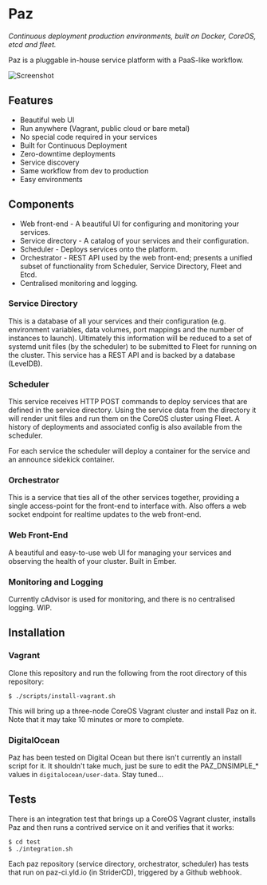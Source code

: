 Paz
===
_Continuous deployment production environments, built on Docker, CoreOS, etcd and fleet._

Paz is a pluggable in-house service platform with a PaaS-like workflow.

![Screenshot](https://github.com/lukebond/paz/raw/master/docs/images/Screen%20Shot%202014-11-22%20at%2016.39.07.png)

## Features
* Beautiful web UI
* Run anywhere (Vagrant, public cloud or bare metal)
* No special code required in your services
* Built for Continuous Deployment
* Zero-downtime deployments
* Service discovery
* Same workflow from dev to production
* Easy environments

## Components
* Web front-end - A beautiful UI for configuring and monitoring your services.
* Service directory - A catalog of your services and their configuration.
* Scheduler - Deploys services onto the platform.
* Orchestrator - REST API used by the web front-end; presents a unified subset of functionality from Scheduler, Service Directory, Fleet and Etcd.
* Centralised monitoring and logging.

### Service Directory
This is a database of all your services and their configuration (e.g. environment variables, data volumes, port mappings and the number of instances to launch). Ultimately this information will be reduced to a set of systemd unit files (by the scheduler) to be submitted to Fleet for running on the cluster.
This service has a REST API and is backed by a database (LevelDB).

### Scheduler
This service receives HTTP POST commands to deploy services that are defined in the service directory. Using the service data from the directory it will render unit files and run them on the CoreOS cluster using Fleet. A history of deployments and associated config is also available from the scheduler.

For each service the scheduler will deploy a container for the service and an announce sidekick container.

### Orchestrator
This is a service that ties all of the other services together, providing a single access-point for the front-end to interface with. Also offers a web socket endpoint for realtime updates to the web front-end.

### Web Front-End
A beautiful and easy-to-use web UI for managing your services and observing the health of your cluster. Built in Ember.

### Monitoring and Logging
Currently cAdvisor is used for monitoring, and there is no centralised logging. WIP.

## Installation

### Vagrant

Clone this repository and run the following from the root directory of this repository:

```
$ ./scripts/install-vagrant.sh
```

This will bring up a three-node CoreOS Vagrant cluster and install Paz on it. Note that it may take 10 minutes or more to complete.

### DigitalOcean

Paz has been tested on Digital Ocean but there isn't currently an install script for it. It shouldn't take much, just be sure to edit the PAZ_DNSIMPLE_* values in `digitalocean/user-data`. Stay tuned...

## Tests

There is an integration test that brings up a CoreOS Vagrant cluster, installs Paz and then runs a contrived service on it and verifies that it works:

```
$ cd test
$ ./integration.sh
```

Each paz repository (service directory, orchestrator, scheduler) has tests that run on paz-ci.yld.io (in StriderCD), triggered by a Github webhook.
